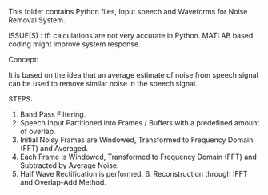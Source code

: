 This folder contains Python files, Input speech and Waveforms for Noise Removal System.

ISSUE(S) : fft calculations are not very accurate in Python. MATLAB based coding might improve system response.

Concept:

It is based on the idea that an average estimate of noise from speech signal can be used to remove similar noise in the speech signal.

STEPS: 
1. Band Pass Filtering.
2. Speech Input Partitioned into Frames / Buffers with a predefined amount of overlap.
3. Initial Noisy Frames are Windowed, Transformed to Frequency Domain (FFT) and Averaged.
4. Each Frame is Windowed, Transformed to Frequency Domain (FFT) and Subtracted by Average Noise.
5. Half Wave Rectification is performed. 6. Reconstruction through IFFT and Overlap-Add Method.

